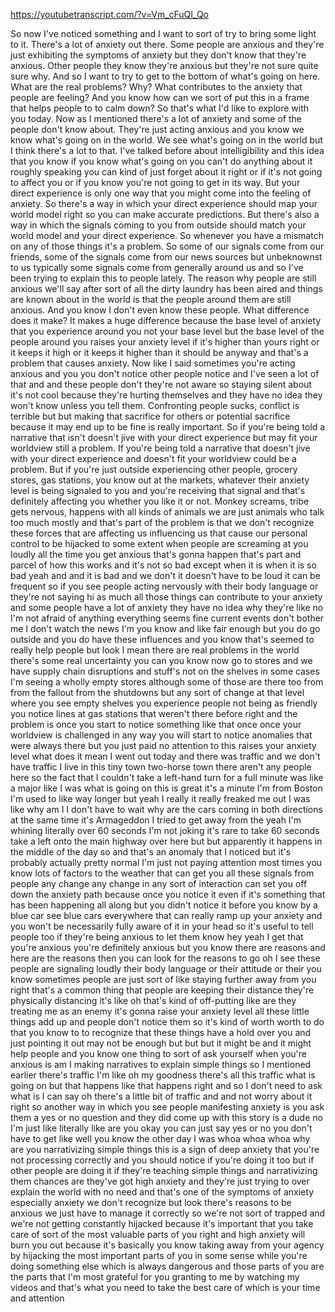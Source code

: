 https://youtubetranscript.com/?v=Vm_cFuQI_Qo

 So now I've noticed something and I want to sort of try to bring some light to it. There's a lot of anxiety out there. Some people are anxious and they're just exhibiting the symptoms of anxiety but they don't know that they're anxious. Other people they know they're anxious but they're not sure quite sure why. And so I want to try to get to the bottom of what's going on here. What are the real problems? Why? What contributes to the anxiety that people are feeling? And you know how can we sort of put this in a frame that helps people to to calm down? So that's what I'd like to explore with you today. Now as I mentioned there's a lot of anxiety and some of the people don't know about. They're just acting anxious and you know we know what's going on in the world. We see what's going on in the world but I think there's a lot to that. I've talked before about intelligibility and this idea that you know if you know what's going on you can't do anything about it roughly speaking you can kind of just forget about it right or if it's not going to affect you or if you know you're not going to get in its way. But your direct experience is only one way that you might come into the feeling of anxiety. So there's a way in which your direct experience should map your world model right so you can make accurate predictions. But there's also a way in which the signals coming to you from outside should match your world model and your direct experience. So whenever you have a mismatch on any of those things it's a problem. So some of our signals come from our friends, some of the signals come from our news sources but unbeknownst to us typically some signals come from generally around us and so I've been trying to explain this to people lately. The reason why people are still anxious we'll say after sort of all the dirty laundry has been aired and things are known about in the world is that the people around them are still anxious. And you know I don't even know these people. What difference does it make? It makes a huge difference because the base level of anxiety that you experience around you not your base level but the base level of the people around you raises your anxiety level if it's higher than yours right or it keeps it high or it keeps it higher than it should be anyway and that's a problem that causes anxiety. Now like I said sometimes you're acting anxious and you you don't notice other people notice and I've seen a lot of that and and these people don't they're not aware so staying silent about it's not cool because they're hurting themselves and they have no idea they won't know unless you tell them. Confronting people sucks, conflict is terrible but but making that sacrifice for others or potential sacrifice because it may end up to be fine is really important. So if you're being told a narrative that isn't doesn't jive with your direct experience but may fit your worldview still a problem. If you're being told a narrative that doesn't jive with your direct experience and doesn't fit your worldview could be a problem. But if you're just outside experiencing other people, grocery stores, gas stations, you know out at the markets, whatever their anxiety level is being signaled to you and you're receiving that signal and that's definitely affecting you whether you like it or not. Monkey screams, tribe gets nervous, happens with all kinds of animals we are just animals who talk too much mostly and that's part of the problem is that we don't recognize these forces that are affecting us influencing us that cause our personal control to be hijacked to some extent when people are screaming at you loudly all the time you get anxious that's gonna happen that's part and parcel of how this works and it's not so bad except when it is when it is so bad yeah and and it is bad and we don't it doesn't have to be loud it can be frequent so if you see people acting nervously with their body language or they're not saying hi as much all those things can contribute to your anxiety and some people have a lot of anxiety they have no idea why they're like no I'm not afraid of anything everything seems fine current events don't bother me I don't watch the news I'm you know and like fair enough but you do go outside and you do have these influences and you know that's seemed to really help people but look I mean there are real problems in the world there's some real uncertainty you can you know now go to stores and we have supply chain disruptions and stuff's not on the shelves in some cases I'm seeing a wholly empty stores although some of those are there too from from the fallout from the shutdowns but any sort of change at that level where you see empty shelves you experience people not being as friendly you notice lines at gas stations that weren't there before right and the problem is once you start to notice something like that once once your worldview is challenged in any way you will start to notice anomalies that were always there but you just paid no attention to this raises your anxiety level what does it mean I went out today and there was traffic and we don't have traffic I live in this tiny town two-horse town there aren't any people here so the fact that I couldn't take a left-hand turn for a full minute was like a major like I was what is going on this is great it's a minute I'm from Boston I'm used to like way longer but yeah I really it really freaked me out I was like why am I I don't have to wait why are the cars coming in both directions at the same time it's Armageddon I tried to get away from the yeah I'm whining literally over 60 seconds I'm not joking it's rare to take 60 seconds take a left onto the main highway over here but but apparently it happens in the middle of the day so and that's an anomaly that I noticed but it's probably actually pretty normal I'm just not paying attention most times you know lots of factors to the weather that can get you all these signals from people any change any change in any sort of interaction can set you off down the anxiety path because once you notice it even if it's something that has been happening all along but you didn't notice it before you know by a blue car see blue cars everywhere that can really ramp up your anxiety and you won't be necessarily fully aware of it in your head so it's useful to tell people too if they're being anxious to let them know hey yeah I get that you're anxious you're definitely anxious but you know there are reasons and here are the reasons then you can look for the reasons to go oh I see these people are signaling loudly their body language or their attitude or their you know sometimes people are just sort of like staying further away from you right that's a common thing that people are keeping their distance they're physically distancing it's like oh that's kind of off-putting like are they treating me as an enemy it's gonna raise your anxiety level all these little things add up and people don't notice them so it's kind of worth worth to do that you know to to recognize that these things have a hold over you and just pointing it out may not be enough but but but it might be and it might help people and you know one thing to sort of ask yourself when you're anxious is am I making narratives to explain simple things so I mentioned earlier there's traffic I'm like oh my goodness there's all this traffic what is going on but that happens like that happens right and so I don't need to ask what is I can say oh there's a little bit of traffic and and not worry about it right so another way in which you see people manifesting anxiety is you ask them a yes or no question and they did come up with this story is a dude no I'm just like literally like are you okay you can just say yes or no you don't have to get like well you know the other day I was whoa whoa whoa why are you narrativizing simple things this is a sign of deep anxiety that you're not processing correctly and you should notice if you're doing it too but if other people are doing it if they're teaching simple things and narrativizing them chances are they've got high anxiety and they're just trying to over explain the world with no need and that's one of the symptoms of anxiety especially anxiety we don't recognize but look there's reasons to be anxious we just have to manage it correctly so we're not sort of trapped and we're not getting constantly hijacked because it's important that you take care of sort of the most valuable parts of you right and high anxiety will burn you out because it's basically you know taking away from your agency by hijacking the most important parts of you in some sense while you're doing something else which is always dangerous and those parts of you are the parts that I'm most grateful for you granting to me by watching my videos and that's what you need to take the best care of which is your time and attention